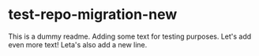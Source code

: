 # test-repo-migration-new
This is a dummy readme. Adding some text for testing purposes.
Let's add even more text! Leta's also add a new line.
